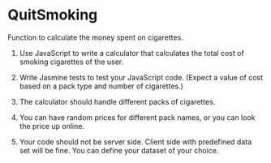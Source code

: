 QuitSmoking
===========

Function to calculate the money spent on cigarettes.

1. Use JavaScript to write a calculator that calculates the total cost of smoking cigarettes of the user.

2. Write Jasmine tests to test your JavaScript code. (Expect a value of cost based on a pack type and number of cigarettes.)

3. The calculator should handle different packs of cigarettes.

4. You can have random prices for different pack names, or you can look the price up online.

5. Your code should not be server side. Client side with predefined data set will be fine. You can define your dataset of your choice.​
